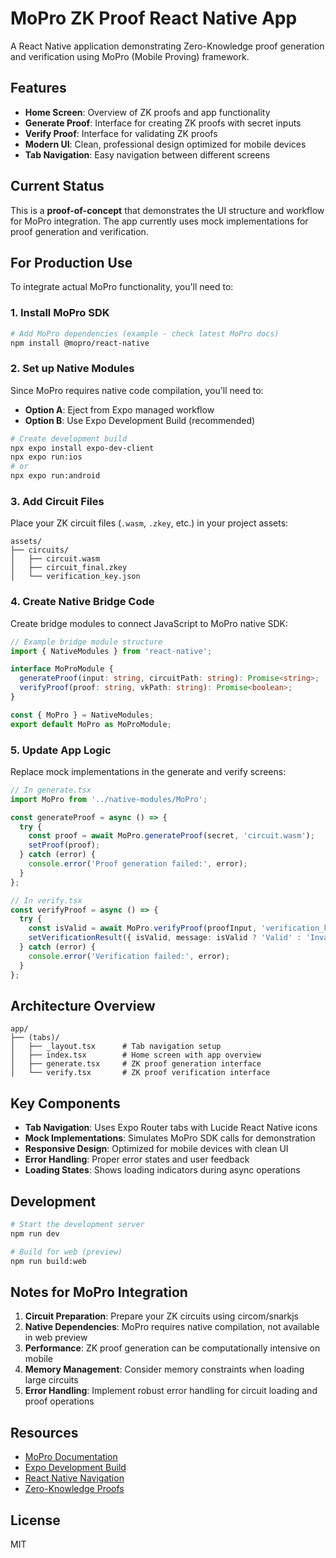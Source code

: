 # MoPro ZK Proof React Native App

A React Native application demonstrating Zero-Knowledge proof generation and verification using MoPro (Mobile Proving) framework.

## Features

- **Home Screen**: Overview of ZK proofs and app functionality
- **Generate Proof**: Interface for creating ZK proofs with secret inputs
- **Verify Proof**: Interface for validating ZK proofs
- **Modern UI**: Clean, professional design optimized for mobile devices
- **Tab Navigation**: Easy navigation between different screens

## Current Status

This is a **proof-of-concept** that demonstrates the UI structure and workflow for MoPro integration. The app currently uses mock implementations for proof generation and verification.

## For Production Use

To integrate actual MoPro functionality, you'll need to:

### 1. Install MoPro SDK

```bash
# Add MoPro dependencies (example - check latest MoPro docs)
npm install @mopro/react-native
```

### 2. Set up Native Modules

Since MoPro requires native code compilation, you'll need to:

- **Option A**: Eject from Expo managed workflow
- **Option B**: Use Expo Development Build (recommended)

```bash
# Create development build
npx expo install expo-dev-client
npx expo run:ios
# or
npx expo run:android
```

### 3. Add Circuit Files

Place your ZK circuit files (`.wasm`, `.zkey`, etc.) in your project assets:

```
assets/
├── circuits/
│   ├── circuit.wasm
│   ├── circuit_final.zkey
│   └── verification_key.json
```

### 4. Create Native Bridge Code

Create bridge modules to connect JavaScript to MoPro native SDK:

```typescript
// Example bridge module structure
import { NativeModules } from 'react-native';

interface MoProModule {
  generateProof(input: string, circuitPath: string): Promise<string>;
  verifyProof(proof: string, vkPath: string): Promise<boolean>;
}

const { MoPro } = NativeModules;
export default MoPro as MoProModule;
```

### 5. Update App Logic

Replace mock implementations in the generate and verify screens:

```typescript
// In generate.tsx
import MoPro from '../native-modules/MoPro';

const generateProof = async () => {
  try {
    const proof = await MoPro.generateProof(secret, 'circuit.wasm');
    setProof(proof);
  } catch (error) {
    console.error('Proof generation failed:', error);
  }
};

// In verify.tsx
const verifyProof = async () => {
  try {
    const isValid = await MoPro.verifyProof(proofInput, 'verification_key.json');
    setVerificationResult({ isValid, message: isValid ? 'Valid' : 'Invalid' });
  } catch (error) {
    console.error('Verification failed:', error);
  }
};
```

## Architecture Overview

```
app/
├── (tabs)/
│   ├── _layout.tsx      # Tab navigation setup
│   ├── index.tsx        # Home screen with app overview
│   ├── generate.tsx     # ZK proof generation interface
│   └── verify.tsx       # ZK proof verification interface
```

## Key Components

- **Tab Navigation**: Uses Expo Router tabs with Lucide React Native icons
- **Mock Implementations**: Simulates MoPro SDK calls for demonstration
- **Responsive Design**: Optimized for mobile devices with clean UI
- **Error Handling**: Proper error states and user feedback
- **Loading States**: Shows loading indicators during async operations

## Development

```bash
# Start the development server
npm run dev

# Build for web (preview)
npm run build:web
```

## Notes for MoPro Integration

1. **Circuit Preparation**: Prepare your ZK circuits using circom/snarkjs
2. **Native Dependencies**: MoPro requires native compilation, not available in web preview
3. **Performance**: ZK proof generation can be computationally intensive on mobile
4. **Memory Management**: Consider memory constraints when loading large circuits
5. **Error Handling**: Implement robust error handling for circuit loading and proof operations

## Resources

- [MoPro Documentation](https://github.com/zkmopro/mopro)
- [Expo Development Build](https://docs.expo.dev/development/build/)
- [React Native Navigation](https://reactnavigation.org/)
- [Zero-Knowledge Proofs](https://ethereum.org/en/zero-knowledge-proofs/)

## License

MIT